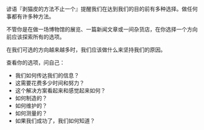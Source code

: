 谚语『剥猫皮的方法不止一个』提醒我们在达到我们的目的前有多种选择。做任何事都有许多种方法。

不管你是在做一场博物馆的展览、一篇新闻文章或一间杂货店，在你选择一个方向前应该探索所有的选项。

在我们可选的方向越来越多时，我们应该做什么来坚持我们的原因。

查看你的选项，问自己：

- 我们如何传达我们的信息？
- 这需要花费多少时间和努力？
- 这个解决方案看起来和感觉起来如何？
- 如何制造的？
- 如何维护的？
- 如何测量的？
- 如果我们成功了，我们如何知道？